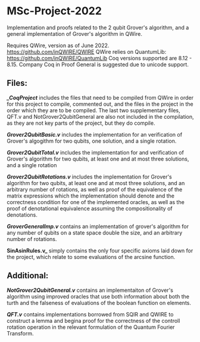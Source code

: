 # MSc-Project-2022
Implementation and proofs related to the 2 qubit Grover's algorithm, and a general implementation of Grover's algorithm in QWire.

Requires QWire, version as of June 2022. https://github.com/inQWIRE/QWIRE 
QWire relies on QuantumLib: https://github.com/inQWIRE/QuantumLib
Coq versions supported are 8.12 - 8.15. Company Coq in Proof General is suggested due to unicode support. 

## Files:

**_\_CoqProject_** includes the files that need to be compiled from QWire in order for this project to compile, commented out, 
and the files in the project in the order which they are to be compiled. The last two supplementary files, QFT.v and NotGrover2QubitGeneral
are also not included in the compilation, as they are not key parts of the project, but they do compile.

**_Grover2QubitBasic.v_** includes the implementation for an verification of Grover's algogithm for two qubits, one solution, and a single rotation.

**_Grover2QubitTotal.v_** includes the implementation for and verification of Grover's algorithm for two qubits, at least one and at most three solutions, and a single rotation

**_Grover2QubitRotations.v_** includes the implementation for Grover's algorithm for two qubits, at least one and at most three solutions, and an arbitrary number of rotations, as well as proof of the equivalence of the matrix expressions which the implementation should denote and the correctness condition for one of the implemented oracles, as well as the proof of denotational equivalence assuming the compositionality of denotations.

**_GroverGeneralImp.v_** contains an implementation of grover's algorithm for any number of qubits on a state space double the size, and an arbitrary number of rotations.

**SinAsinRules.v_** simply contains the only four specific axioms laid down for the project, which relate to some evaluations of the arcsine function. 

## Additional:

**_NotGrover2QubitGeneral.v_** contains an implementaiton of Grover's algorithm using improved oracles that use both information about both the turth and the falseness of evaluations of the boolean function on elements.

**_QFT.v_** contains implementations borrowed from SQIR and QWIRE to construct a lemma and begina proof for the correctness of the controll rotation operation in the relevant formulation of the Quantum Fourier Transform.
